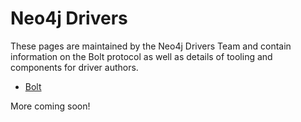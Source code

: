 Neo4j Drivers
=============

These pages are maintained by the Neo4j Drivers Team and contain information on the Bolt protocol as well as details of tooling and components for driver authors.

- [Bolt](bolt.md)

More coming soon!

